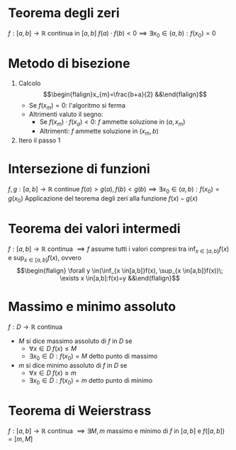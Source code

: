 # Teorema degli zeri
$f:[a,b]\to \mathbb{R}$ continua in $[a,b]$
$f(a)\cdot f(b)<0 \implies \exists x_{0}\in(a,b):f(x_{0})=0$

# Metodo di bisezione
1) Calcolo $$\begin{flalign}x_{m}=\frac{b+a}{2} &&\end{flalign}$$
	- Se $f(x_{m})=0$: l'algoritmo si ferma
	- Altrimenti valuto il segno:
		- Se $f(x_{m})\cdot f(x_{a})<0$: $f$ ammette soluzione in $(a,x_{m})$
		- Altrimenti: $f$ ammette soluzione in $(x_{m},b)$
2) Itero il passo 1

# Intersezione di funzioni
$f,g:[a,b]\to \mathbb{R}$ continue
$f(a)>g(a), f(b)<g(b) \implies \exists x_{0}\in(a,b):f(x_{0})=g(x_{0})$
Applicazione del teorema degli zeri alla funzione $f(x)-g(x)$

# Teorema dei valori intermedi
$f:[a,b]\to \mathbb{R}$ continua $\implies f$ assume tutti i valori compresi tra $\inf_{x \in[a,b]}f(x)$ e $\sup_{x \in[a,b]}f(x)$, ovvero
$$\begin{flalign} \forall y \in(\inf_{x \in[a,b]}f(x), \sup_{x \in[a,b]}f(x))\; \exists x \in[a,b]:f(x)=y &&\end{flalign}$$

# Massimo e minimo assoluto
$f:D\to \mathbb{R}$ continua
- $M$ si dice massimo assoluto di $f$ in $D$ se
	- $\forall x \in D\;f(x)\leq M$
	- $\exists x_{0}\in D:f(x_{0})=M$ detto punto di massimo
- $m$ si dice minimo assoluto di $f$ in $D$ se
	- $\forall x \in D\;f(x)\geq m$
	- $\exists x_{0}\in D:f(x_{0})=m$ detto punto di minimo

# Teorema di Weierstrass
$f:[a,b]\to \mathbb{R}$ continua $\implies \exists M,m$ massimo e minimo di $f$ in $[a,b]$ e $f([a,b])=[m,M]$